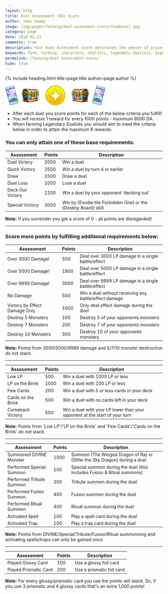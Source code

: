 ```yaml
---
layout: blog
title: Duel Assessment (DA) Score
author: Yami Hammy
image: /img/pages/farming/duel-assesment-score/thumbnail.jpg
category: page
date: 2018-02-23
comments: true
description: Your Duel Assessment score determines the amount of prizes you obtain. To get the most out of every duel, check out these tips and maximize your score!
keywords: farm, farming, characters, duelists, legendary duelists, high scores, how to farm, farm decks
permalink: /farming/duel-assessment-score/
hide: true
---
```


{% include heading.html title=page.title author=page.author %}

![Banner](/img/pages/farming/duel-assesment-score/banner.png)

- After each duel you score points for each of the below criteria you fulfill!
- You will receive 1 reward for every 1000 points - maximum 8000 DA. 
- When farming Legendary Duelists you should aim to meet the criteria below in order to attain the maximum 8 rewards.
 
### You can only attain one of these base requirements:

| Assessment | Points | Description |
|--|--|--|
| Duel Victory | 2000 | Win a duel |
| Quick Victory | 2500 | Win a duel by turn 4 or earlier |
| Draw | 1500 | Draw a duel |
| Duel Loss | 1000 | Lose a duel |
| Deck Out Victory | 2100 | Win a duel by your opponent 'decking out'  |
| Special Victory | 3000 | Win by {Exodia the Forbidden One} or the {Destiny Board} skill |

**Note:** If you surrender you get a score of 0 - all points are disregarded! 

---

### Score more points by fulfilling additional requirements below:

| Assessment | Points | Description |
|--|--|--|
| Over 3000 Damage! | 500 | Deal over 3000 LP damage in a single battle/effect  |
| Over 5000 Damage! | 1800 | Deal over 5000 LP damage in a single battle/effect |
| Over 9999 Damage! | 3000 | Deal over 9999 LP damage in a single battle/effect |
| No Damage | 500 | Win a duel without receiving any battle/effect damage |
| Victory by Effect Damage Only | 1000 | Only deal effect damage during the duel |
| Destroy 5 Monsters | 100 | Destroy 5 of your opponents monsters |
| Destroy 7 Monsters | 200 | Destroy 7 of your opponents monsters |
| Destroy 10 Monsters | 300 | Destroy 10 of your opponents monsters |

**Note:** Points from 3000/5000/9999 damage and 5/7/10 monster destruction *do not* stack.

---

| Assessment | Points | Description |
|--|--|--|
| Low LP | 500 | Win a duel with 1000 LP or less |
| LP on the Brink | 1000 | Win a duel with 100 LP or less |
| Few Cards | 200 | Win a duel with 5 or less cards in your deck |
| Cards on the Brink | 500 | Win a duel with no cards left in your deck |
| Comeback Victory | 500 | Win a duel with your LP lower than your opponent at the start of your turn |

**Note:** Points from 'Low LP'/'LP on the Brink' and 'Few Cards'/'Cards on the Brink' *do not* stack.

---

| Assessment | Points | Description |
|--|--|--|
| Summoned DIVINE Monster | 1000 | Summon {The Winged Dragon of Ra} or {Slifer the Sky Dragon} during a duel |
| Performed Special Summon | 100 | Special summon during the duel (this includes Fusion & Ritual summons) |
| Performed Tribute Summon | 300 | Tribute summon during the duel |
| Performed Fusion Summon | 400 | Fusion summon during the duel |
| Performed Ritual Summon | 400 | Ritual summon during the duel |
| Activated Spell | 100 | Play a spell card during the duel |
| Activated Trap | 100 | Play a trap card during the duel |

**Note:** Points from DIVINE/Special/Tribute/Fusion/Ritual summonning and activating spells/traps can only be gained *once*.

---

| Assessment | Points | Description |
|--|--|--|
| Played Glossy Card | 100 | Use a glossy foil card |
| Played Prismatic Card | 200 | Use a prismatic foil card |

**Note:** For every glossy/prismatic card you use the points will *stack*. So, if you use 3 prismatic and 4 glossy cards that's an extra 1,000 points!